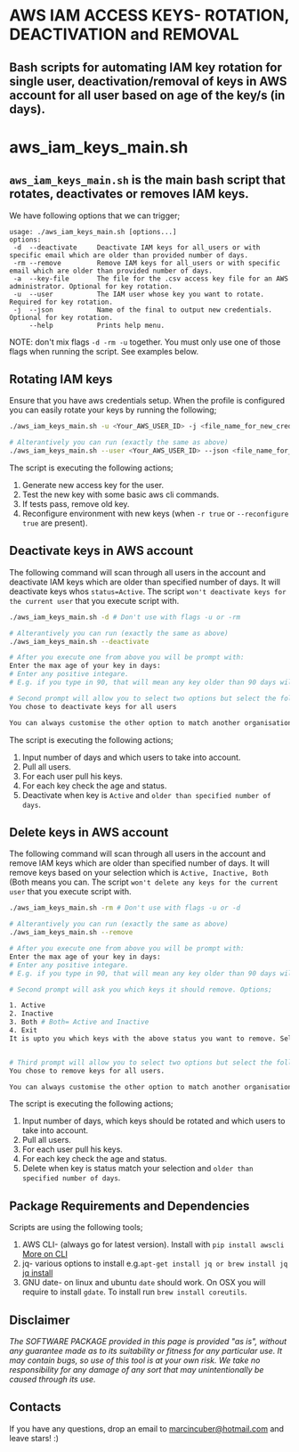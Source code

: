 # AWS IAM ACCESS KEYS- ROTATION, DEACTIVATION and REMOVAL

## Bash scripts for automating IAM key rotation for single user, deactivation/removal of keys in AWS account for all user based on age of the key/s (in days).

# aws_iam_keys_main.sh

## `aws_iam_keys_main.sh` is the main bash script that rotates, deactivates or removes IAM keys.

We have following options that we can trigger;

    usage: ./aws_iam_keys_main.sh [options...]
    options:
     -d  --deactivate     Deactivate IAM keys for all_users or with specific email which are older than provided number of days.
     -rm --remove         Remove IAM keys for all_users or with specific email which are older than provided number of days.
     -a  --key-file       The file for the .csv access key file for an AWS administrator. Optional for key rotation.
     -u  --user           The IAM user whose key you want to rotate. Required for key rotation.
     -j  --json           Name of the final to output new credentials. Optional for key rotation.
         --help           Prints help menu.

NOTE: don't mix flags `-d -rm -u` together. You must only use one of those flags when running the script. See examples below.

## Rotating IAM keys

Ensure that you have aws credentials setup. When the profile is configured you can easily rotate your keys by running the following;

```bash
./aws_iam_keys_main.sh -u <Your_AWS_USER_ID> -j <file_name_for_new_creds> -r true # both -r and -j flags can be omitted, only -u is required. Do not use -r or -rm with -u flag.

# Alterantively you can run (exactly the same as above)
./aws_iam_keys_main.sh --user <Your_AWS_USER_ID> --json <file_name_for_new_creds> --reconfigure true

```

The script is executing the following actions;

1. Generate new access key for the user.
2. Test the new key with some basic aws cli commands.
3. If tests pass, remove old key.
4. Reconfigure environment with new keys (when `-r true` or `--reconfigure true` are present).

## Deactivate keys in AWS account

The following command will scan through all users in the account and deactivate IAM keys which are older than specified number of days.
It will deactivate keys whos `status=Active`. 
The script `won't deactivate keys for the current user` that you execute script with.

```bash
./aws_iam_keys_main.sh -d # Don't use with flags -u or -rm

# Alterantively you can run (exactly the same as above)
./aws_iam_keys_main.sh --deactivate

# After you execute one from above you will be prompt with:
Enter the max age of your key in days:
# Enter any positive integare. 
# E.g. if you type in 90, that will mean any key older than 90 days will be deactivated.

# Second prompt will allow you to select two options but select the following
You chose to deactivate keys for all users

You can always customise the other option to match another organisation's email.

```


The script is executing the following actions;

1. Input number of days and which users to take into account.
2. Pull all users.
3. For each user pull his keys.
4. For each key check the age and status.
5. Deactivate when key is `Active` and `older than specified number of days`.

## Delete keys in AWS account

The following command will scan through all users in the account and remove IAM keys which are older than specified number of days.
It will remove keys based on your selection which is `Active, Inactive, Both` (Both means you can. 
The script `won't delete any keys for the current user` that you execute script with.

```bash
./aws_iam_keys_main.sh -rm # Don't use with flags -u or -d

# Alterantively you can run (exactly the same as above)
./aws_iam_keys_main.sh --remove

# After you execute one from above you will be prompt with:
Enter the max age of your key in days:
# Enter any positive integare. 
# E.g. if you type in 90, that will mean any key older than 90 days will be removed.

# Second prompt will ask you which keys it should remove. Options;

1. Active
2. Inactive
3. Both # Both= Active and Inactive
4. Exit
It is upto you which keys with the above status you want to remove. Select any numeric value 1-4 in this case.


# Third prompt will allow you to select two options but select the following.
You chose to remove keys for all users.

You can always customise the other option to match another organisation's email.

```

The script is executing the following actions;

1. Input number of days, which keys should be rotated and which users to take into account.
2. Pull all users.
3. For each user pull his keys.
4. For each key check the age and status.
5. Delete when key is status match your selection and `older than specified number of days`.

## Package Requirements and Dependencies

Scripts are using the following tools;

1. AWS CLI- (always go for latest version). Install with `pip install awscli` [More on CLI](https://aws.amazon.com/cli/)
2. jq- various options to install e.g.`apt-get install jq or brew install jq`  [jq install](https://stedolan.github.io/jq/download/)
3. GNU date- on linux and ubuntu `date` should work. On OSX you will require to install `gdate`. To install run `brew install coreutils`.

## Disclaimer
_The SOFTWARE PACKAGE provided in this page is provided "as is", without any guarantee made as to its suitability or fitness for any particular use. It may contain bugs, so use of this tool is at your own risk. We take no responsibility for any damage of any sort that may unintentionally be caused through its use._

## Contacts

If you have any questions, drop an email to marcincuber@hotmail.com and leave stars! :)

